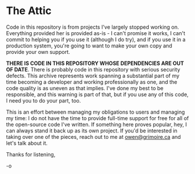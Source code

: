 # The Attic

Code in this repository is from projects I've largely stopped working on. Everything provided her is provided as-is - I can't promise it works, I can't commit to helping you if you use it (although I do try), and if you use it in a production system, you're going to want to make your own copy and provide your own support.

**THERE IS CODE IN THIS REPOSITORY WHOSE DEPENDENCIES ARE OUT OF DATE**. There is probably code in this repository with serious security defects. This archive represents work spanning a substantial part of my time becoming a developer and working professionally as one, and the code quality is as uneven as that implies. I've done my best to be responsible, and this warning is part of that, but if you use any of this code, I need you to do your part, too.

This is an effort between managing my obligations to users and managing my time:
I do not have the time to provide full-time support for free for all of the
open-source code I've written. If something here proves popular, hey, I can
always stand it back up as its own project. If you'd be interested in taking
over one of the pieces, reach out to me at <owen@grimoire.ca> and let's talk
about it.

Thanks for listening,

\-o
